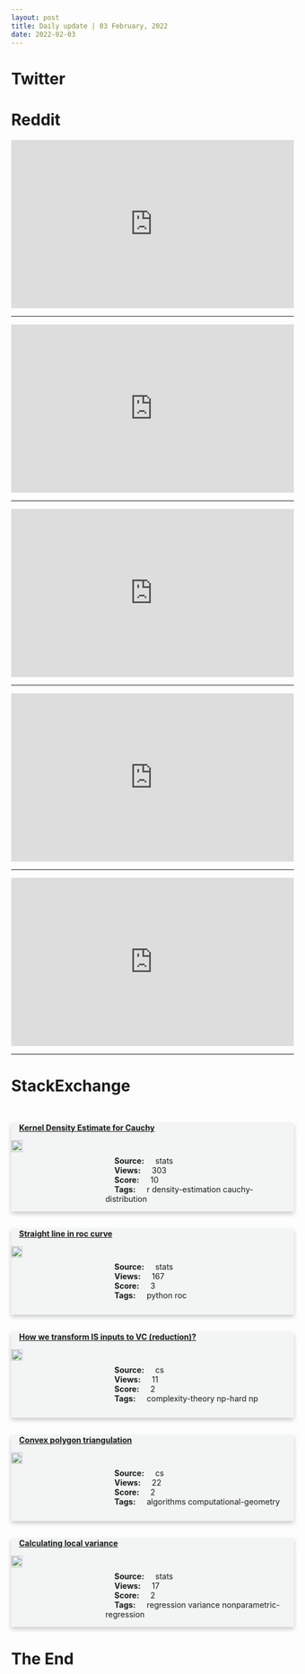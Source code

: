 ```yaml
---
layout: post
title: Daily update | 03 February, 2022
date: 2022-02-03
---
```


<script async src="https://platform.twitter.com/widgets.js" charset="utf-8"></script>


<script src='https://storage.ko-fi.com/cdn/scripts/overlay-widget.js'></script>
<script>
  kofiWidgetOverlay.draw('themldojo', {
    'type': 'floating-chat',
    'floating-chat.donateButton.text': 'Support me',
    'floating-chat.donateButton.background-color': '#f45d22',
    'floating-chat.donateButton.text-color': '#fff'
  });
</script>

# Twitter 

<blockquote class="twitter-tweet"><a href="https://twitter.com/DeepMind/status/1488907829276725252"></a></blockquote>

<blockquote class="twitter-tweet"><a href="https://twitter.com/TDataScience/status/1488804136053354500"></a></blockquote>

<blockquote class="twitter-tweet"><a href="https://twitter.com/KirkDBorne/status/1488826545925984258"></a></blockquote>

<blockquote class="twitter-tweet"><a href="https://twitter.com/akmskarpelis/status/1488899811638190080"></a></blockquote>

<blockquote class="twitter-tweet"><a href="https://twitter.com/marcgbellemare/status/1488701652668497923"></a></blockquote>

<blockquote class="twitter-tweet"><a href="https://twitter.com/OpenAI/status/1488947281525051392"></a></blockquote>

<blockquote class="twitter-tweet"><a href="https://twitter.com/DeepMind/status/1488907865792385024"></a></blockquote>

<blockquote class="twitter-tweet"><a href="https://twitter.com/paperswithcode/status/1488875715277766657"></a></blockquote>

<blockquote class="twitter-tweet"><a href="https://twitter.com/DeepMind/status/1488843913716809731"></a></blockquote>

<blockquote class="twitter-tweet"><a href="https://twitter.com/GoogleAI/status/1488984941496963076"></a></blockquote>

# Reddit 

<iframe id="reddit-embed" src="https://www.redditmedia.com/r/MachineLearning/comments/sivgoj/n_ibm_watson_is_dead_sold_for_parts?ref_source=embed&amp;ref=share&amp;embed=true" sandbox="allow-scripts allow-same-origin allow-popups" style="border: none;" height="300" width="100%" scrolling="yes"></iframe>
<hr style="width:100%;text-align:left;margin-left:0">
<iframe id="reddit-embed" src="https://www.redditmedia.com/r/MachineLearning/comments/sit4ro/n_eleutherai_announces_a_20_billion_parameter?ref_source=embed&amp;ref=share&amp;embed=true" sandbox="allow-scripts allow-same-origin allow-popups" style="border: none;" height="300" width="100%" scrolling="yes"></iframe>
<hr style="width:100%;text-align:left;margin-left:0">
<iframe id="reddit-embed" src="https://www.redditmedia.com/r/datascience/comments/siruz8/how_often_is_pca_used_in_the_real_world?ref_source=embed&amp;ref=share&amp;embed=true" sandbox="allow-scripts allow-same-origin allow-popups" style="border: none;" height="300" width="100%" scrolling="yes"></iframe>
<hr style="width:100%;text-align:left;margin-left:0">
<iframe id="reddit-embed" src="https://www.redditmedia.com/r/MachineLearning/comments/sigkg2/n_cruise_is_opening_driverless_cars_to_the_public?ref_source=embed&amp;ref=share&amp;embed=true" sandbox="allow-scripts allow-same-origin allow-popups" style="border: none;" height="300" width="100%" scrolling="yes"></iframe>
<hr style="width:100%;text-align:left;margin-left:0">
<iframe id="reddit-embed" src="https://www.redditmedia.com/r/MachineLearning/comments/sinftc/d_what_do_you_use_to_build_uis_for_your_projects?ref_source=embed&amp;ref=share&amp;embed=true" sandbox="allow-scripts allow-same-origin allow-popups" style="border: none;" height="300" width="100%" scrolling="yes"></iframe>
<hr style="width:100%;text-align:left;margin-left:0">

<style>
.card {
box-shadow: 0 4px 8px 0 rgba(0,0,0,0.2);
transition: 0.3s;
width: 100%;
background-color: #F3F4F4;
}
p{
    margin-left:  3em;
    padding-top: 1em;
}
.part2{
    display: grid;
    grid-template-columns: 1fr 3fr;
}
h4{
    margin: 1em;
}

.card:hover {
box-shadow: 0 8px 16px 0 rgba(0,0,0,0.2);
}
b {
padding: 2px 16px;
}
</style>
  
# StackExchange 


  <br>
  <div class="card">
  <h4><a href='https://stats.stackexchange.com/questions/562786/kernel-density-estimate-for-cauchy'>Kernel Density Estimate for Cauchy</a></h4> 
  <div class="part2">
      <img src="https://cdn.sstatic.net/Sites/stats/Img/apple-touch-icon@2.png?v=344f57aa10cc" alt="Img missing!" style="width:40%">
      <p><b>Source:</b> stats<br><b>Views:</b> 303<br><b>Score:</b> 10<br><b>Tags:</b> <span class="badge badge-dark">r</span> <span class="badge badge-dark">density-estimation</span> <span class="badge badge-dark">cauchy-distribution</span></p> 
  </div>
  </div>
      
  <br>
  <div class="card">
  <h4><a href='https://stats.stackexchange.com/questions/562816/straight-line-in-roc-curve'>Straight line in roc curve</a></h4> 
  <div class="part2">
      <img src="https://cdn.sstatic.net/Sites/stats/Img/apple-touch-icon@2.png?v=344f57aa10cc" alt="Img missing!" style="width:40%">
      <p><b>Source:</b> stats<br><b>Views:</b> 167<br><b>Score:</b> 3<br><b>Tags:</b> <span class="badge badge-dark">python</span> <span class="badge badge-dark">roc</span></p> 
  </div>
  </div>
      
  <br>
  <div class="card">
  <h4><a href='https://cs.stackexchange.com/questions/148897/how-we-transform-is-inputs-to-vc-reduction'>How we transform IS inputs to VC (reduction)?</a></h4> 
  <div class="part2">
      <img src="https://cdn.sstatic.net/Sites/cs/Img/apple-touch-icon@2.png?v=324a3e0c2b03" alt="Img missing!" style="width:40%">
      <p><b>Source:</b> cs<br><b>Views:</b> 11<br><b>Score:</b> 2<br><b>Tags:</b> <span class="badge badge-dark">complexity-theory</span> <span class="badge badge-dark">np-hard</span> <span class="badge badge-dark">np</span></p> 
  </div>
  </div>
      
  <br>
  <div class="card">
  <h4><a href='https://cs.stackexchange.com/questions/148888/convex-polygon-triangulation'>Convex polygon triangulation</a></h4> 
  <div class="part2">
      <img src="https://cdn.sstatic.net/Sites/cs/Img/apple-touch-icon@2.png?v=324a3e0c2b03" alt="Img missing!" style="width:40%">
      <p><b>Source:</b> cs<br><b>Views:</b> 22<br><b>Score:</b> 2<br><b>Tags:</b> <span class="badge badge-dark">algorithms</span> <span class="badge badge-dark">computational-geometry</span></p> 
  </div>
  </div>
      
  <br>
  <div class="card">
  <h4><a href='https://stats.stackexchange.com/questions/562848/calculating-local-variance'>Calculating local variance</a></h4> 
  <div class="part2">
      <img src="https://cdn.sstatic.net/Sites/stats/Img/apple-touch-icon@2.png?v=344f57aa10cc" alt="Img missing!" style="width:40%">
      <p><b>Source:</b> stats<br><b>Views:</b> 17<br><b>Score:</b> 2<br><b>Tags:</b> <span class="badge badge-dark">regression</span> <span class="badge badge-dark">variance</span> <span class="badge badge-dark">nonparametric-regression</span></p> 
  </div>
  </div>
      
# The End
